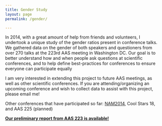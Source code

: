 ```yaml
---
title: Gender Study
layout: page
permalink: /gender/

---
```


In 2014, with a great amount of help from friends and volunteers, I undertook a unique study of the gender ratios present in conference talks. We gathered data on the gender of both speakers and questioners from over 270 talks at the 223rd AAS meeting in Washington DC. Our goal is to better understand how and when people ask questions at scientific conferences, and to help define best-practices for conferences to ensure everyone can participate equally

I am very interested in extending this project to future AAS meetings, as well as other scientific conferences. If you are attending/organizing an upcoming conference and wish to collect data to assist with this project, please email me!

Other conferences that have participated so far:
[NAM2014](http://breedingenthusiasms.wordpress.com/2014/06/19/nam-gender-survey/), Cool Stars 18, and AAS 225 (planned)


**[Our preliminary report from AAS 223 is available!](http://arxiv.org/abs/1403.3091)**

